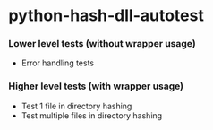 # python-hash-dll-autotest

### Lower level tests (without wrapper usage)

- Error handling tests

### Higher level tests (with wrapper usage)

- Test 1 file in directory hashing
- Test multiple files in directory hashing

